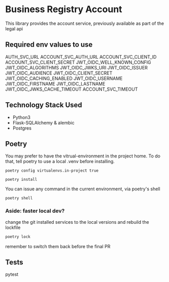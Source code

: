 # Business Registry Account

This library provides the account service, previously available as part of the legal api

## Required env values to use
AUTH_SVC_URL
ACCOUNT_SVC_AUTH_URL
ACCOUNT_SVC_CLIENT_ID
ACCOUNT_SVC_CLIENT_SECRET
JWT_OIDC_WELL_KNOWN_CONFIG
JWT_OIDC_ALGORITHMS
JWT_OIDC_JWKS_URI
JWT_OIDC_ISSUER
JWT_OIDC_AUDIENCE
JWT_OIDC_CLIENT_SECRET
JWT_OIDC_CACHING_ENABLED
JWT_OIDC_USERNAME
JWT_OIDC_FIRSTNAME
JWT_OIDC_LASTNAME
JWT_OIDC_JWKS_CACHE_TIMEOUT
ACCOUNT_SVC_TIMEOUT

## Technology Stack Used
* Python3
* Flask-SQLAlchemy & alembic
* Postgres


## Poetry
You may prefer to have the vitrual-environment in the project home. To do that, tell poetry to use a local .venv before installing.
```shell
poetry config virtualenvs.in-project true
```
```shell
poetry install
```

You can issue any command in the current environment, via poetry's shell
```shell
poetry shell
```

### Aside: faster local dev?
change the git installed services to the local versions and rebuild the lockfile
```bash
poetry lock
```
remember to switch them back before the final PR

## Tests
pytest